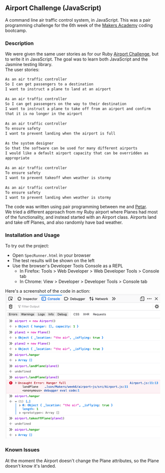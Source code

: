 ## Airport Challenge (JavaScript)

A command line air traffic control system, in JavaScript. This was a pair programming challenge for the 6th week of the [Makers Academy](https://makers.tech) coding bootcamp.  

### Description
We were given the same user stories as for our Ruby [Airport Challenge](https://github.com/mscwilson/airport-challenge), but to write it in JavaScript. The goal was to learn both JavaScript and the Jasmine testing library.  
The user stories:
```
As an air traffic controller 
So I can get passengers to a destination 
I want to instruct a plane to land at an airport

As an air traffic controller 
So I can get passengers on the way to their destination 
I want to instruct a plane to take off from an airport and confirm that it is no longer in the airport

As an air traffic controller 
To ensure safety 
I want to prevent landing when the airport is full 

As the system designer
So that the software can be used for many different airports
I would like a default airport capacity that can be overridden as appropriate

As an air traffic controller 
To ensure safety 
I want to prevent takeoff when weather is stormy 

As an air traffic controller 
To ensure safety 
I want to prevent landing when weather is stormy 
```
The code was written using pair programming between me and [Petar](https://github.com/PetarSimonovic).  
We tried a different approach from my Ruby airport where Planes had most of the functionality, and instead started with an Airport class. Airports land and take off Planes, and also randomly have bad weather.  

### Installation and Usage
To try out the project:
* Open `SpecRunner.html` in your browser
* The test results will be shown on the left
* Use the browser's Developer Tools Console as a REPL
  * In Firefox: Tools > Web Developer > Web Developer Tools > Console tab
  * In Chrome: View > Developer > Developer Tools > Console tab  

Here's a screenshot of the code in action:  
![airport in firefox](airport_new.png)  


### Known Issues
At the moment the Airport doesn't change the Plane attributes, so the Plane doesn't know it's landed.
